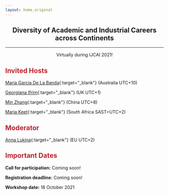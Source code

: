 ```yaml
---
layout: home_original
---
```



<div class="header">
	<h2>
	<center>Diversity of Academic and Industrial Careers across Continents</center>
	</h2>
	<hr class="small">
	<p><center>Virtually during IJCAI 2021!</center></p>
</div>

<div class="row">
<div class="col-md-8" markdown="1">

## <span style="color:#B8222E">Invited Hosts</span>

[Maria Garcia De La Banda](https://research.monash.edu/en/persons/maria-garcia-de-la-banda){:target="_blank"} (Australia  UTC+10)

[Georgiana Ifrim](https://www.insight-centre.org/our-team/georgiana-ifrim/){:target="_blank"} (UK UTC+1)

[Min Zhang](z-m@tsinghua.edu.cn){:target="_blank"} (China UTC+8)

[Maria Keet](http://www.meteck.org/){:target="_blank"} (South Africa SAST=UTC+2)

## <span style="color:#B8222E">Moderator</span>

[Anna Lukina](https://annalukina.com){:target="_blank"} (EU UTC+2)

</div>
<div class="col-md-4" markdown="1">

## <span style="color:#B8222E">Important Dates</span>

**Call for participation:** Coming soon!

**Registration deadline:** Coming soon!

**Workshop date:** 18 October 2021

</div>
